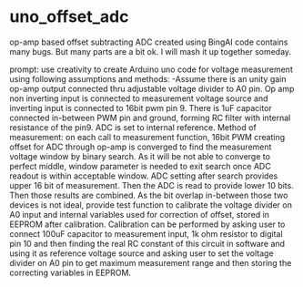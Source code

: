 # uno_offset_adc
op-amp based offset subtracting ADC
created using BingAI
code contains many bugs. 
But many parts are a bit ok.
I will mash it up together someday.

prompt:
use creativity to create Arduino uno code for voltage measurement using following assumptions and methods: -Assume there is an unity gain op-amp output connected thru adjustable voltage divider to A0 pin. Op amp non inverting input is connected to measurement voltage source and inverting input is connected to 16bit pwm pin 9. There is 1uF capacitor connected in-between PWM pin and ground, forming RC filter with internal resistance of the pin9. ADC is set to internal reference. Method of measurement: on each call to measurement function, 16bit PWM creating offset for ADC through op-amp is converged to find the measurement voltage window by binary search. As it will be not able to converge to perfect middle, window parameter is needed to exit search once ADC readout is within acceptable window. ADC setting after search provides upper 16 bit of measurement. Then the ADC is read to provide lower 10 bits. Then those results are combined. As the bit overlap in-between those two devices is not ideal, provide test function to calibrate the voltage divider on A0 input and internal variables used for correction of offset, stored in EEPROM after calibration. Calibration can be performed by asking user to connect 100uF capacitor to measurement input, 1k ohm resistor to digital pin 10 and then finding the real RC constant of this circuit in software and using it as reference voltage source and asking user to set the voltage divider on A0 pin to get maximum measurement range and then storing the correcting variables in EEPROM.
